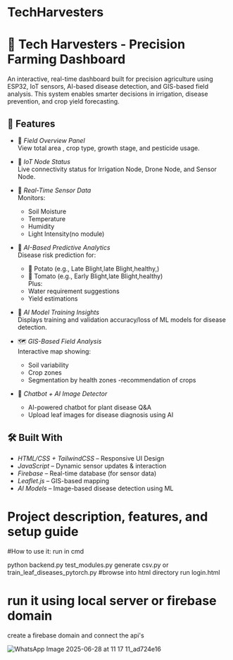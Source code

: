 # TechHarvesters
# 🌾 Tech Harvesters - Precision Farming Dashboard

An interactive, real-time dashboard built for precision agriculture using ESP32, IoT sensors, AI-based disease detection, and GIS-based field analysis. This system enables smarter decisions in irrigation, disease prevention, and crop yield forecasting.

## 🚀 Features

- 📍 *Field Overview Panel*  
  View total area
, crop type, growth stage, and pesticide usage.

- 📡 *IoT Node Status*  
  Live connectivity status for Irrigation Node, Drone Node, and Sensor Node.

- 🌱 *Real-Time Sensor Data*  
  Monitors:
  - Soil Moisture
  - Temperature
  - Humidity
  - Light Intensity(no module)

- 🤖 *AI-Based Predictive Analytics*  
  Disease risk prediction for:
  - 🥔 Potato (e.g., Late Blight,late Blight,healthy,)
  - 🍅 Tomato (e.g., Early Blight,late Blight,healthy)  
  Plus:
  - Water requirement suggestions
  - Yield estimations

- 🧠 *AI Model Training Insights*  
  Displays training and validation accuracy/loss of ML models for disease detection.

- 🗺 *GIS-Based Field Analysis*  
  Interactive map showing:
  - Soil variability
  - Crop zones
  - Segmentation by health zones
  -recommendation of crops

- 💬 *Chatbot + AI Image Detector*  
  - AI-powered chatbot for plant disease Q&A  
  - Upload leaf images for disease diagnosis using AI

## 🛠 Built With

- *HTML/CSS + TailwindCSS* – Responsive UI Design  
- *JavaScript* – Dynamic sensor updates & interaction  
- *Firebase* – Real-time database (for sensor data)  
- *Leaflet.js* – GIS-based mapping  
- *AI Models* – Image-based disease detection using ML  

                

# Project description, features, and setup guide

#How to use it:
run in cmd 

python backend.py
test_modules.py
generate csv.py or train_leaf_diseases_pytorch.py
#browse into html directory
run login.html
# run it using local server or firebase domain
create a firebase domain and connect the api's


![WhatsApp Image 2025-06-28 at 11 17 11_ad724e16](https://github.com/user-attachments/assets/23468b89-e51b-4f43-8f1a-40c2480cf1ba)

